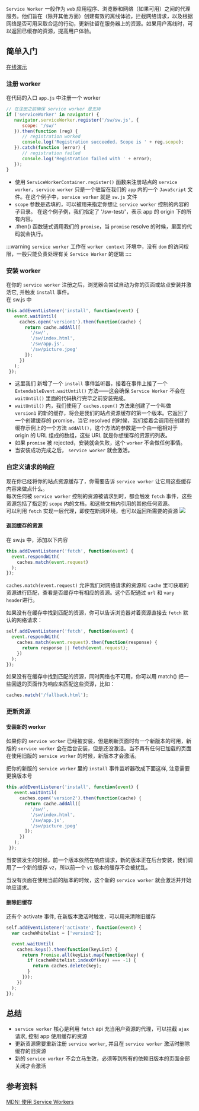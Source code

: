 `Service Worker` 一般作为 `web` 应用程序、浏览器和网络（如果可用）之间的代理服务。他们旨在（除开其他方面）创建有效的离线体验，拦截网络请求，以及根据网络是否可用采取合适的行动，更新驻留在服务器上的资源。如果用户离线时，可以返回已缓存的资源，提高用户体验。  

## 简单入门  
[在线演示](/sw/index.html)  
### 注册 worker  
在代码的入口 `app.js` 中注册一个 worker 
```js
// 在注册之前确保 service worker 是支持
if ('serviceWorker' in navigator) {
   navigator.serviceWorker.register('/sw/sw.js', {
      scope: '/sw/'
   }).then(function (reg) {
      // registration worked
      console.log('Registration succeeded. Scope is ' + reg.scope);
   }).catch(function (error) {
      // registration failed
      console.log('Registration failed with ' + error);
   });
}
```   
- 使用 `ServiceWorkerContainer.register()` 函数来注册站点的 `service worker`，`service worker` 只是一个驻留在我们的 `app` 内的一个  `JavaScript` 文件。在这个例子中，`service worker` 就是 `sw.js` 文件
- `scope` 参数是选填的，可以被用来指定你想让 `service worker` 控制的内容的子目录。 在这个例子例，我们指定了 '/sw-test/'，表示 app 的 origin 下的所有内容。
- .then() 函数链式调用我们的 `promise`，当  `promise` resolve 的时候，里面的代码就会执行。

:::warning
`service worker` 工作在 `worker context` 环境中，没有 `dom` 的访问权限，一般只能负责处理有关 `Service Worker` 的逻辑 
::::

### 安装 worker  
在你的 `service worker` 注册之后，浏览器会尝试自动为你的页面或站点安装并激活它, 并触发 `install` 事件。  
在 sw.js 中 
```js
this.addEventListener('install', function(event) {
   event.waitUntil(
     caches.open('version1').then(function(cache) {
       return cache.addAll([
         '/sw/',
         '/sw/index.html',
         '/sw/app.js',
         '/sw/picture.jpeg'
       ]);
     })
   );
 });
 ```
 - 这里我们 新增了一个 `install` 事件监听器，接着在事件上接了一个 `ExtendableEvent.waitUntil()`  方法——这会确保 `Service Worker` 不会在 `waitUntil()` 里面的代码执行完毕之前安装完成。
 -  `waitUntil()` 内，我们使用了 `caches.open()` 方法来创建了一个叫做 `version1` 的新的缓存，将会是我们的站点资源缓存的第一个版本。它返回了一个创建缓存的 promise，当它 resolved 的时候，我们接着会调用在创建的缓存示例上的一个方法  `addAll()`，这个方法的参数是一个由一组相对于 origin 的 URL 组成的数组，这些 URL 就是你想缓存的资源的列表。
 - 如果 `promise` 被 rejected，安装就会失败，这个 `worker` 不会做任何事情。
 - 当安装成功完成之后， `service worker` 就会激活。

### 自定义请求的响应
现在你已经将你的站点资源缓存了，你需要告诉 `service worker` 让它用这些缓存内容来做点什么。  
每次任何被 `service worker` 控制的资源被请求到时，都会触发 `fetch` 事件，这些资源包括了指定的 `scope` 内的文档，和这些文档内引用的其他任何资源。  
可以利用 `fetch` 实现一层代理，即使在断网环境，也可以返回所需要的资源
![](/img/network/sw-fetch.png)  
#### 返回缓存的资源
在 sw.js 中，添加以下内容  
```js
this.addEventListener('fetch', function(event) {
  event.respondWith(
    caches.match(event.request)
  );
});
```
`caches.match(event.request)` 允许我们对网络请求的资源和 `cache` 里可获取的资源进行匹配，查看是否缓存中有相应的资源。这个匹配通过 `url` 和 `vary header`进行。

如果没有在缓存中找到匹配的资源，你可以告诉浏览器对着资源直接去 `fetch` 默认的网络请求：
```js
self.addEventListener('fetch', function(event) {
  event.respondWith(
    caches.match(event.request).then(function(response) {
      return response || fetch(event.request);
    })
  );
});

```

如果没有在缓存中找到匹配的资源，同时网络也不可用，你可以用 match() 把一些回退的页面作为响应来匹配这些资源，比如：
```js
caches.match('/fallback.html');
```

### 更新资源
#### 安装新的 worker
如果你的 `service worker` 已经被安装，但是刷新页面时有一个新版本的可用，新版的 `service worker` 会在后台安装，但是还没激活。当不再有任何已加载的页面在使用旧版的 `service worker` 的时候，新版本才会激活。    

把你的新版的 `service worker` 里的  `install` 事件监听器改成下面这样, 注意需要更换版本号
```js
this.addEventListener('install', function(event) {
   event.waitUntil(
     caches.open('version2').then(function(cache) {
       return cache.addAll([
         '/sw/',
         '/sw/index.html',
         '/sw/app.js',
         '/sw/picture.jpeg'
       ]);
     })
   );
 });
```  
当安装发生的时候，前一个版本依然在响应请求，新的版本正在后台安装，我们调用了一个新的缓存 `v2`，所以前一个 `v1` 版本的缓存不会被扰乱。  

当没有页面在使用当前的版本的时候，这个新的 `service worker` 就会激活并开始响应请求。  

#### 删除旧缓存  
还有个 activate 事件, 在新版本激活时触发，可以用来清除旧缓存  
```js
self.addEventListener('activate', function(event) {
  var cacheWhitelist = ['version2'];

  event.waitUntil(
    caches.keys().then(function(keyList) {
      return Promise.all(keyList.map(function(key) {
        if (cacheWhitelist.indexOf(key) === -1) {
          return caches.delete(key);
        }
      }));
    })
  );
});
```

## 总结
- `service worker` 核心是利用 `fetch` api 充当用户资源的代理，可以拦截 `ajax` 请求, 控制 app 使用缓存的资源
- 更新资源需要重新注册 `service worker`, 并且在 `service worker` 激活时删除缓存的旧资源
- 新的 `service worker` 不会立马生效，必须等到所有的依赖旧版本的页面全部关闭才会激活 

## 参考资料
[MDN: 使用 Service Workers](https://developer.mozilla.org/zh-CN/docs/Web/API/Service_Worker_API/Using_Service_Workers)  